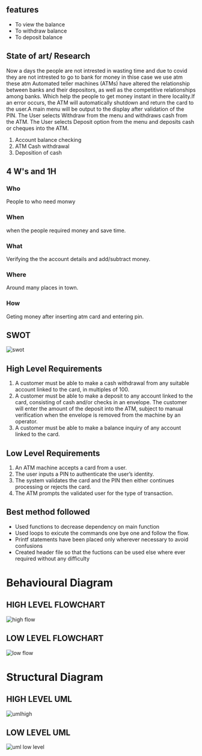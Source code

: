 ## features
- To view the balance
- To withdraw balance
- To deposit balance

## State of art/ Research
Now a days the people are not intrested in wasting time and due to covid they are not intrested to go to bank for money in thise case we use atm these atm Automated teller machines (ATMs) have altered the relationship between banks and their depositors, as well as the competitive relationships among banks. Which help the people to get money instant in there locality.If an error occurs, the ATM will automatically shutdown and return the card to the user.A main menu will be output to the display after validation of the PIN. The User selects Withdraw from the menu and withdraws cash from the ATM. The User selects Deposit option from the menu and deposits cash or cheques into the ATM. 
1. Account balance checking
2. ATM Cash withdrawal
3. Deposition of cash
## 4 W's and 1H
### Who
People to who need monwy
### When
when the people required money and save time.
### What
Verifying the the account details and add/subtract money.
### Where
Around many places in town.
### How
Geting money after inserting atm card and entering pin.
## SWOT
![swot](https://user-images.githubusercontent.com/68550769/153435609-9a1ecdd5-6e61-4c4c-bf72-8b1c5915a0e4.jpg)


## High Level Requirements
1. A customer must be able to make a cash withdrawal from any suitable account linked to the card, in multiples of 100.
2.  A customer must be able to make a deposit to any account linked to the card, consisting of cash and/or checks in an envelope. The customer will enter the amount of the deposit into the ATM, subject to manual verification when the envelope is removed from the machine by an operator. 
3.   A customer must be able to make a balance inquiry of any account linked to the card.

## Low Level Requirements
1. An ATM machine accepts a card from a user.
2. The user inputs a PIN to authenticate the user’s identity.
3. The system validates the card and the PIN then either continues processing or rejects the card.
4. The ATM prompts the validated user for the type of transaction.

## Best method followed
- Used functions to decrease dependency on main function
- Used loops to exicute the commands one bye one and follow the flow.
- Printf statements have been placed only wherever necessary to avoid confusions
- Created header file so that the fuctions can be used else where ever required without any difficulty
# Behavioural Diagram
## HIGH LEVEL FLOWCHART
![high flow](https://user-images.githubusercontent.com/68550769/153441829-f80553a4-c228-4c68-b872-a4b210686dc9.png)

## LOW LEVEL FLOWCHART
![low flow](https://user-images.githubusercontent.com/68550769/153440528-be9e4dbc-20be-4b79-9132-bcde5536e924.jpg)

# Structural Diagram
## HIGH LEVEL UML
![umlhigh](https://user-images.githubusercontent.com/68550769/153440276-f2c6a1cb-bcc4-4a94-b64c-d87bb9ae4ac9.png)

## LOW LEVEL UML
![uml low level](https://user-images.githubusercontent.com/68550769/153440484-d1b58fc4-0cdb-4c55-a168-a2d60accafbb.png)




